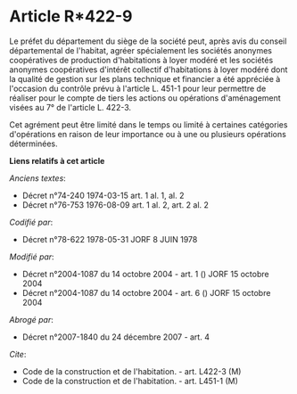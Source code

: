 # Article R*422-9

Le préfet du département du siège de la société peut, après avis du conseil départemental de l'habitat, agréer spécialement
les sociétés anonymes coopératives de production d'habitations à loyer modéré et les sociétés anonymes coopératives d'intérêt
collectif d'habitations à loyer modéré dont la qualité de gestion sur les plans technique et financier a été appréciée à
l'occasion du contrôle prévu à l'article L. 451-1 pour leur permettre de réaliser pour le compte de tiers les actions ou
opérations d'aménagement visées au 7° de l'article L. 422-3.

Cet agrément peut être limité dans le temps ou limité à certaines catégories d'opérations en raison de leur importance ou à
une ou plusieurs opérations déterminées.

**Liens relatifs à cet article**

_Anciens textes_:

  - Décret n°74-240 1974-03-15 art. 1 al. 1, al. 2
  - Décret n°76-753 1976-08-09 art. 1 al. 2, art. 2 al. 2

_Codifié par_:

  - Décret n°78-622 1978-05-31 JORF 8 JUIN 1978

_Modifié par_:

  - Décret n°2004-1087 du 14 octobre 2004 - art. 1 () JORF 15 octobre 2004
  - Décret n°2004-1087 du 14 octobre 2004 - art. 6 () JORF 15 octobre 2004

_Abrogé par_:

  - Décret n°2007-1840 du 24 décembre 2007 - art. 4

_Cite_:

  - Code de la construction et de l'habitation. - art. L422-3 (M)
  - Code de la construction et de l'habitation. - art. L451-1 (M)

